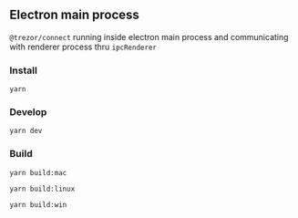 ## Electron main process

`@trezor/connect` running inside electron main process and communicating with renderer process thru `ipcRenderer`

### Install

`yarn`

### Develop

`yarn dev`

### Build

`yarn build:mac`

`yarn build:linux`

`yarn build:win`
